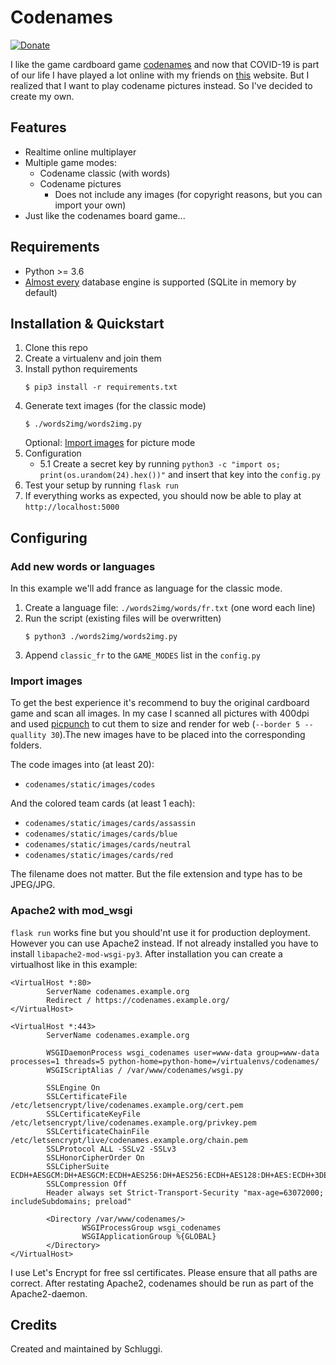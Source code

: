 # Codenames
[![Donate](https://img.shields.io/badge/Donate-PayPal-blue.svg)](https://www.paypal.com/cgi-bin/webscr?cmd=_s-xclick&hosted_button_id=KPG2MY37LCC24&source=url)

I like the game cardboard game [codenames](https://en.wikipedia.org/wiki/Codenames_\(board_game\)) and now that COVID-19 is
part of our life I have played a lot online with my friends on [this](https://www.horsepaste.com/) website. But I 
realized that I want to play codename pictures instead. So I've decided to create my own.

## Features
- Realtime online multiplayer
- Multiple game modes:
    - Codename classic (with words)
    - Codename pictures  
        - Does not include any images (for copyright reasons, but you can import your own)
- Just like the codenames board game...

## Requirements
- Python >= 3.6
- [Almost every](https://docs.sqlalchemy.org/en/13/core/engines.html#database-urls) database engine is supported (SQLite
 in memory by default)

## Installation & Quickstart
1. Clone this repo
2. Create a virtualenv and join them
3. Install python requirements
    ```shell script
    $ pip3 install -r requirements.txt   
    ```
4. Generate text images (for the classic mode) 
    ```shell script
    $ ./words2img/words2img.py
    ```
    Optional: [Import images](https://github.com/Schluggi/codenames#import-images) for picture mode
5. Configuration
    - 5.1 Create a secret key by running `python3 -c "import os; print(os.urandom(24).hex())"` and insert that key into the 
`config.py`
6. Test your setup by running `flask run`
7. If everything works as expected, you should now be able to play at `http://localhost:5000` 

## Configuring
### Add new words or languages
In this example we'll add france as language for the classic mode.

1. Create a language file: `./words2img/words/fr.txt` (one word each line)
2. Run the script (existing files will be overwritten)
    ```shell script
    $ python3 ./words2img/words2img.py
    ```
3. Append `classic_fr` to the `GAME_MODES` list in the `config.py`

### Import images
To get the best experience it's recommend to buy the original cardboard game and scan all images. In my case I scanned
all pictures with 400dpi and used [picpunch](https://github.com/Schluggi/picpunch) to cut them to size and render for 
web (`--border 5 --quallity 30`).The new images have to be placed into the corresponding folders.

The code images into (at least 20):
- `codenames/static/images/codes`

And the colored team cards (at least 1 each):
- `codenames/static/images/cards/assassin` 
- `codenames/static/images/cards/blue`
- `codenames/static/images/cards/neutral`
- `codenames/static/images/cards/red`

The filename does not matter. But the file extension and type has to be JPEG/JPG.

### Apache2 with mod_wsgi
`flask run` works fine but you should'nt use it for production deployment. However you can use Apache2 instead. 
If not already installed you have to install `libapache2-mod-wsgi-py3`. After installation you can create a virtualhost
like in this example:

```
<VirtualHost *:80>
        ServerName codenames.example.org
        Redirect / https://codenames.example.org/
</VirtualHost>

<VirtualHost *:443>
        ServerName codenames.example.org
        
        WSGIDaemonProcess wsgi_codenames user=www-data group=www-data processes=1 threads=5 python-home=python-home=/virtualenvs/codenames/
        WSGIScriptAlias / /var/www/codenames/wsgi.py

        SSLEngine On
        SSLCertificateFile /etc/letsencrypt/live/codenames.example.org/cert.pem
        SSLCertificateKeyFile /etc/letsencrypt/live/codenames.example.org/privkey.pem
        SSLCertificateChainFile /etc/letsencrypt/live/codenames.example.org/chain.pem
        SSLProtocol ALL -SSLv2 -SSLv3
        SSLHonorCipherOrder On
        SSLCipherSuite ECDH+AESGCM:DH+AESGCM:ECDH+AES256:DH+AES256:ECDH+AES128:DH+AES:ECDH+3DES:DH+3DES:
        SSLCompression Off
        Header always set Strict-Transport-Security "max-age=63072000; includeSubdomains; preload"

        <Directory /var/www/codenames/>
                WSGIProcessGroup wsgi_codenames
                WSGIApplicationGroup %{GLOBAL}
        </Directory>
</VirtualHost>
```
I use Let's Encrypt for free ssl certificates. Please ensure that all paths are correct. After restating Apache2,
codenames should be run as part of the Apache2-daemon.

## Credits
Created and maintained by Schluggi.
